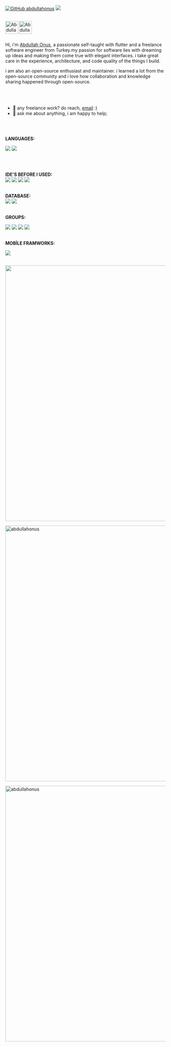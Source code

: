 

[![GitHub abdullahonus](https://img.shields.io/github/followers/abdullahonus?label=follow&style=social)](https://github.com/abdullahonus)
![](https://visitor-badge.glitch.me/badge?page_id=abdullahonus.abdullahonus)


<a href="https://www.instagram.com/countrol4offical/">
<br />
  <img align="left" alt="Abdullah's Instagram" width="40px"  src="https://img.icons8.com/fluency/48/000000/instagram-new.png" />
</a>

<a href="https://www.linkedin.com/in/abdullah-onu%C5%9F-104682189/">
  <img align="left" alt="Abdullah's LinkedIN" width="40px"    src="https://img.icons8.com/fluency/48/000000/linkedin.png" />
</a>

<br />
<br />
<br />

Hi, i'm [Abdullah Onus](https://abdullahonus.me/), a passionate self-taught with flutter and a freelance software engineer from Turkey.my passion for software lies with dreaming up ideas and making them come true with elegant interfaces. i take great care in the experience, architecture, and code quality of the things I build.

i am also an open-source enthusiast and maintainer. i learned a lot from the open-source community and i love how collaboration and knowledge sharing happened through open-source.
<br />
<br />
<br />
<br />

- 💼 any freelance work? do reach, [email](mailto:countrolfour@gmail.com) :)
- 💬 ask me about anything, i am happy to help;
<br />
<br />


**LANGUAGES:** 

![](https://img.shields.io/badge/Dart-0175C2?style=for-the-badge&logo=dart&logoColor=white)
![](https://img.shields.io/badge/Java-ED8B00?style=for-the-badge&logo=java&logoColor=white)

<br />
<br />


**IDE'S BEFORE I USED:**  
![](https://img.shields.io/badge/Android_Studio-3DDC84?style=for-the-badge&logo=android-studio&logoColor=white)
![](https://img.shields.io/badge/Notepad++-90E59A.svg?style=for-the-badge&logo=notepad%2B%2B&logoColor=black)
![](https://img.shields.io/badge/Visual_Studio-5C2D91?style=for-the-badge&logo=visual%20studio&logoColor=white)
![](https://img.shields.io/badge/IntelliJIDEA-000000.svg?style=for-the-badge&logo=intellij-idea&logoColor=white)
<br />
<br />


**DATABASE:**   
![](https://img.shields.io/badge/MySQL-005C84?style=for-the-badge&logo=mysql&logoColor=white)
![](https://img.shields.io/badge/SQLite-07405E?style=for-the-badge&logo=sqlite&logoColor=white)
<br />
<br />

**GROUPS:**

![](https://img.shields.io/badge/Discord-7289DA?style=for-the-badge&logo=discord&logoColor=white)
![](https://img.shields.io/badge/Google%20Meet-32A350?style=for-the-badge&logo=google-meet&logoColor=white)
![](https://img.shields.io/badge/Slack-4A154B?style=for-the-badge&logo=slack&logoColor=white)
![](https://img.shields.io/badge/Zoom-2D8CFF?style=for-the-badge&logo=zoom&logoColor=white)
<br />
<br />


**MOBİLE FRAMWORKS:**

![](https://img.shields.io/badge/Flutter-02569B?style=for-the-badge&logo=flutter&logoColor=white)

<br />
<img width='800' src="https://github-readme-streak-stats.herokuapp.com/?user=abdullahonus" />
<br />
<p><img width='800' src="https://github-readme-stats.vercel.app/api/top-langs?username=abdullahonus&show_icons=true&locale=en&layout=compact" alt="abdullahonus" /></p>
<p><img width='800' src="https://github-readme-stats.vercel.app/api?username=abdullahonus&show_icons=true&theme=gotham" alt="abdullahonus" />



